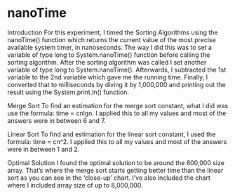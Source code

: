 # nanoTime

Introduction
For this experiment, I timed the Sorting Algorithms using the nanoTime() function which returns the current value of the most precise available system timer, in nanoseconds. The way I did this was to set a variable of type long to System.nanoTime() function before calling the sorting algorithm. After the sorting algorithm was called I set another variable of type long to System.nanoTime(). Afterwards, I subtracted the 1st variable to the 2nd variable which gave me the running time. Finally, I converted that to milliseconds by diving it by 1,000,000 and printing out the result using the System.print.ln() function.

Merge Sort
To find an estimation for the merge sort constant, what I did was use the formula: time = cnlgn. I applied this to all my values and most of the answers were in between 6 and 7.

Linear Sort
To find and estimation for the linear sort constant, I used the formula: time = cn^2. I applied this to all my values and most of the answers were in between 1 and 2.

Optimal Solution
I found the optimal solution to be around the 800,000 size array. That’s where the merge sort starts getting better time than the linear sort as you can see in the ‘close-up’ chart. I’ve also included the chart where I included array size of up to 8,000,000.

